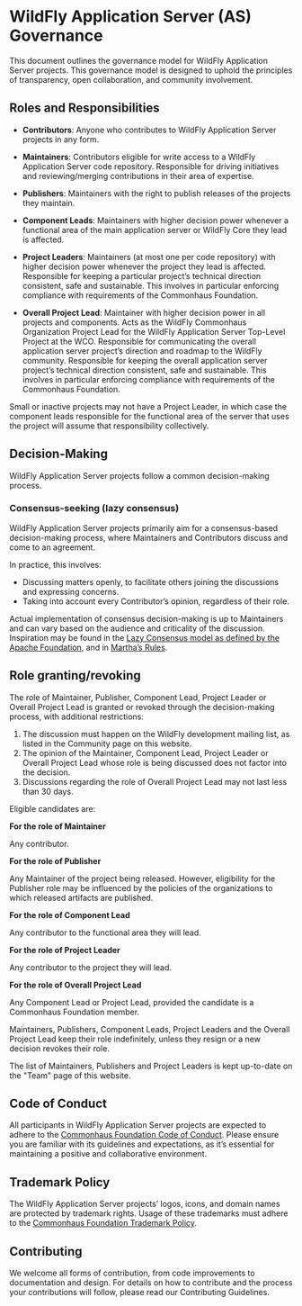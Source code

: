 # WildFly Application Server (AS) Governance

This document outlines the governance model for WildFly Application Server projects. This governance model is designed to uphold the principles of transparency, open collaboration, and community involvement.


## Roles and Responsibilities

- **Contributors**: Anyone who contributes to WildFly Application Server projects in any form.

- **Maintainers**: Contributors eligible for write access to a WildFly Application Server code repository. Responsible for driving initiatives and reviewing/merging contributions in their area of expertise.
- **Publishers**: Maintainers with the right to publish releases of the projects they maintain.
- **Component Leads**: Maintainers with higher decision power whenever a functional area of the main application server or WildFly Core they lead is affected.
- **Project Leaders**: Maintainers (at most one per code repository) with higher decision power whenever the project they lead is affected. Responsible for keeping a particular project’s technical direction consistent, safe and sustainable. This involves in particular enforcing compliance with requirements of the Commonhaus Foundation.
- **Overall Project Lead**: Maintainer with higher decision power in all projects and components.
  Acts as the WildFly Commonhaus Organization Project Lead for the WildFly Application Server Top-Level Project at the WCO. Responsible for communicating the overall application server project’s direction and roadmap to the WildFly community. Responsible for keeping the overall application server project’s technical direction consistent, safe and sustainable. This involves in particular enforcing compliance with requirements of the Commonhaus Foundation.
  
Small or inactive projects may not have a Project Leader, in which case the component leads responsible for the functional area of the server that uses the project will assume that responsibility collectively.

## Decision-Making

WildFly Application Server projects follow a common decision-making process.

### Consensus-seeking (lazy consensus)

WildFly Application Server projects primarily aim for a consensus-based decision-making process, where Maintainers and Contributors discuss and come to an agreement.

In practice, this involves:

- Discussing matters openly, to facilitate others joining the discussions and expressing concerns.
- Taking into account every Contributor’s opinion, regardless of their role.

Actual implementation of consensus decision-making is up to Maintainers and can vary based on the audience and criticality of the discussion. Inspiration may be found in the [Lazy Consensus model as defined by the Apache Foundation](https://community.apache.org/committers/decisionMaking.html), and in [Martha’s Rules](https://digitalcommons.unl.edu/cgi/viewcontent.cgi?article=1825&context=sociologyfacpub).

## Role granting/revoking

The role of Maintainer, Publisher, Component Lead, Project Leader or Overall Project Lead is granted or revoked through the decision-making process, with additional restrictions:

1. The discussion must happen on the WildFly development mailing list, as listed in the Community page on this website.
2. The opinion of the Maintainer, Component Lead, Project Leader or Overall Project Lead whose role is being discussed does not factor into the decision.
3. Discussions regarding the role of Overall Project Lead may not last less than 30 days.

Eligible candidates are:

**For the role of Maintainer**

Any contributor.

**For the role of Publisher**

Any Maintainer of the project being released. However, eligibility for the Publisher role may be influenced by the policies of the organizations to which released artifacts are published.

**For the role of Component Lead**

Any contributor to the functional area they will lead.

**For the role of Project Leader**

Any contributor to the project they will lead.

**For the role of Overall Project Lead**

Any Component Lead or Project Lead, provided the candidate is a Commonhaus Foundation member.

Maintainers, Publishers, Component Leads, Project Leaders and the Overall Project Lead keep their role indefinitely, unless they resign or a new decision revokes their role.

The list of Maintainers, Publishers and Project Leaders is kept up-to-date on the "Team" page of this website.

## Code of Conduct

All participants in WildFly Application Server projects are expected to adhere to the [Commonhaus Foundation Code of Conduct](https://www.commonhaus.org/policies/code-of-conduct/). Please ensure you are familiar with its guidelines and expectations, as it’s essential for maintaining a positive and collaborative environment.

## Trademark Policy

The WildFly Application Server projects’ logos, icons, and domain names are protected by trademark rights. Usage of these trademarks must adhere to the [Commonhaus Foundation Trademark Policy](https://www.commonhaus.org/policies/trademark-policy/).

## Contributing

We welcome all forms of contribution, from code improvements to documentation and design. For details on how to contribute and the process your contributions will follow, please read our Contributing Guidelines.
